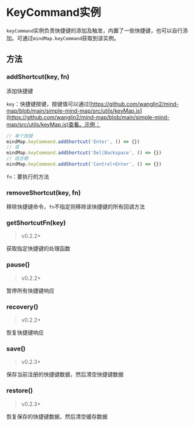 # KeyCommand实例

`keyCommand`实例负责快捷键的添加及触发，内置了一些快捷键，也可以自行添加。可通过`mindMap.keyCommand`获取到该实例。

## 方法

### addShortcut(key, fn)

添加快捷键

`key`：快捷键按键，按键值可以通过[https://github.com/wanglin2/mind-map/blob/main/simple-mind-map/src/utils/keyMap.js](https://github.com/wanglin2/mind-map/blob/main/simple-mind-map/src/utils/keyMap.js)查看。示例：

```js
// 单个按键
mindMap.keyCommand.addShortcut('Enter', () => {})
// 或
mindMap.keyCommand.addShortcut('Del|Backspace', () => {})
// 组合键
mindMap.keyCommand.addShortcut('Control+Enter', () => {})
```

`fn`：要执行的方法

### removeShortcut(key, fn)

移除快捷键命令，`fn`不指定则移除该快捷键的所有回调方法

### getShortcutFn(key)

> v0.2.2+

获取指定快捷键的处理函数

### pause()

> v0.2.2+

暂停所有快捷键响应

### recovery()

> v0.2.2+

恢复快捷键响应

### save()

> v0.2.3+

保存当前注册的快捷键数据，然后清空快捷键数据

### restore()

> v0.2.3+

恢复保存的快捷键数据，然后清空缓存数据